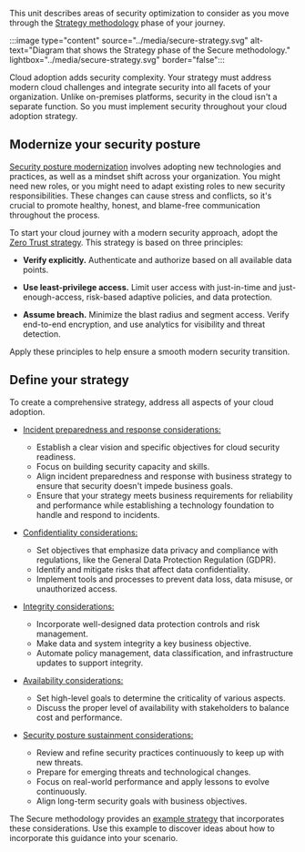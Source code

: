 This unit describes areas of security optimization to consider as you move through the [Strategy methodology](/azure/cloud-adoption-framework/secure/strategy/) phase of your journey.

:::image type="content" source="../media/secure-strategy.svg" alt-text="Diagram that shows the Strategy phase of the Secure methodology." lightbox="../media/secure-strategy.svg" border="false":::

Cloud adoption adds security complexity. Your strategy must address modern cloud challenges and integrate security into all facets of your organization. Unlike on-premises platforms, security in the cloud isn't a separate function. So you must implement security throughout your cloud adoption strategy.

## Modernize your security posture

[Security posture modernization](/azure/cloud-adoption-framework/secure/strategy#security-posture-modernization) involves adopting new technologies and practices, as well as a mindset shift across your organization. You might need new roles, or you might need to adapt existing roles to new security responsibilities. These changes can cause stress and conflicts, so it's crucial to promote healthy, honest, and blame-free communication throughout the process.

To start your cloud journey with a modern security approach, adopt the [Zero Trust strategy](/azure/cloud-adoption-framework/secure/strategy#adopting-zero-trust-as-a-strategy). This strategy is based on three principles:

- **Verify explicitly.** Authenticate and authorize based on all available data points.

- **Use least-privilege access.** Limit user access with just-in-time and just-enough-access, risk-based adaptive policies, and data protection.

- **Assume breach.** Minimize the blast radius and segment access. Verify end-to-end encryption, and use analytics for visibility and threat detection.

Apply these principles to help ensure a smooth modern security transition.

## Define your strategy

To create a comprehensive strategy, address all aspects of your cloud adoption.

- [Incident preparedness and response considerations:](/azure/cloud-adoption-framework/secure/strategy#defining-a-strategy-for-incident-preparedness-and-response)
  - Establish a clear vision and specific objectives for cloud security readiness.
  - Focus on building security capacity and skills.
  - Align incident preparedness and response with business strategy to ensure that security doesn't impede business goals. 
  - Ensure that your strategy meets business requirements for reliability and performance while establishing a technology foundation to handle and respond to incidents.

- [Confidentiality considerations:](/azure/cloud-adoption-framework/secure/strategy#defining-a-strategy-for-confidentiality) 
   - Set objectives that emphasize data privacy and compliance with regulations, like the General Data Protection Regulation (GDPR).
  - Identify and mitigate risks that affect data confidentiality.
  - Implement tools and processes to prevent data loss, data misuse, or unauthorized access.

- [Integrity considerations:](/azure/cloud-adoption-framework/secure/strategy#defining-a-strategy-for-integrity)
  - Incorporate well-designed data protection controls and risk management.
  - Make data and system integrity a key business objective.
  - Automate policy management, data classification, and infrastructure updates to support integrity.

- [Availability considerations:](/azure/cloud-adoption-framework/secure/strategy#defining-a-strategy-for-availability)
  - Set high-level goals to determine the criticality of various aspects.
  - Discuss the proper level of availability with stakeholders to balance cost and performance.

- [Security posture sustainment considerations:](/azure/cloud-adoption-framework/secure/strategy#defining-a-strategy-for-sustaining-security-posture)
  - Review and refine security practices continuously to keep up with new threats.
  - Prepare for emerging threats and technological changes.
  - Focus on real-world performance and apply lessons to evolve continuously.
  - Align long-term security goals with business objectives.

The Secure methodology provides an [example strategy](/azure/cloud-adoption-framework/secure/strategy#example-strategy) that incorporates these considerations. Use this example to discover ideas about how to incorporate this guidance into your scenario.
